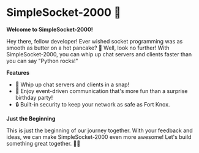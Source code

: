 # SimpleSocket-2000 🚀

**Welcome to SimpleSocket-2000!**

Hey there, fellow developer! Ever wished socket programming was as smooth as butter on a hot pancake? 🥞 Well, look no further! With SimpleSocket-2000, you can whip up chat servers and clients faster than you can say "Python rocks!"

**Features**

- 🌟 Whip up chat servers and clients in a snap!
- 🎉 Enjoy event-driven communication that's more fun than a surprise birthday party!
- 🔒 Built-in security to keep your network as safe as Fort Knox.

**Just the Beginning**

This is just the beginning of our journey together. With your feedback and ideas, we can make SimpleSocket-2000 even more awesome! Let's build something great together. 🚀✨
